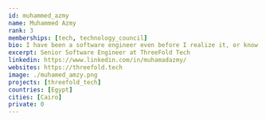 ```yaml
---
id: muhammed_azmy
name: Muhammed Azmy
rank: 3
memberships: [tech, technology_council]
bio: I have been a software engineer even before I realize it, or know what to call it. Since i started copying pieces of code to my first MSX computer. I have the passion to build, I have a passion to save the planet, and the future of my kids. I have passion for art. What I am doing at threefold is combination of all my passions, writing beautiful, almost artistic pieces of software, to build a system to give freedom to the people, reduce carbon emissions, and to save the future.
excerpt: Senior Software Engineer at ThreeFold Tech
linkedin: https://www.linkedin.com/in/muhamadazmy/
websites: https://threefold.tech
image: ./muhamed_amzy.png
projects: [threefold_tech]
countries: [Egypt]
cities: [Cairo]
private: 0
---
```



